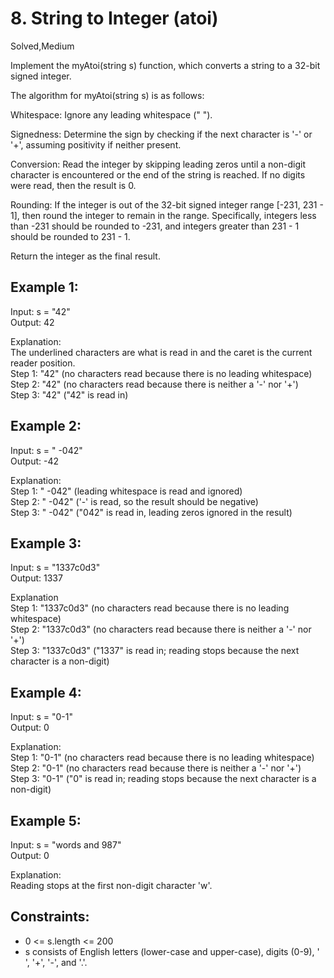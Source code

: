 # 8. String to Integer (atoi)
Solved,Medium  

Implement the myAtoi(string s) function, which converts a string to a 32-bit signed integer.  

The algorithm for myAtoi(string s) is as follows:  

Whitespace: Ignore any leading whitespace (" ").  

Signedness: Determine the sign by checking if the next character is '-' or '+', assuming positivity if neither present.    

Conversion: Read the integer by skipping leading zeros until a non-digit character is encountered or the end of the string is reached. If no digits were read, then the result is 0.  

Rounding: If the integer is out of the 32-bit signed integer range [-231, 231 - 1], then round the integer to remain in the range. Specifically, integers less than -231 should be rounded to -231, and integers greater than 231 - 1 should be rounded to 231 - 1. 

Return the integer as the final result.  

Example 1:
---
Input: s = "42"  
Output: 42  

Explanation:  
The underlined characters are what is read in and the caret is the current reader position.  
Step 1: "42" (no characters read because there is no leading whitespace)  
Step 2: "42" (no characters read because there is neither a '-' nor '+')  
Step 3: "42" ("42" is read in)  
           
Example 2:
---
Input: s = " -042"  
Output: -42  

Explanation:  
Step 1: "   -042" (leading whitespace is read and ignored)  
Step 2: "   -042" ('-' is read, so the result should be negative)  
Step 3: "   -042" ("042" is read in, leading zeros ignored in the result)  
               
Example 3:
---
Input: s = "1337c0d3"  
Output: 1337  

Explanation   
Step 1: "1337c0d3" (no characters read because there is no leading whitespace)  
Step 2: "1337c0d3" (no characters read because there is neither a '-' nor '+')  
Step 3: "1337c0d3" ("1337" is read in; reading stops because the next character is a non-digit)   
             
Example 4:
---
Input: s = "0-1"  
Output: 0  

Explanation:  
Step 1: "0-1" (no characters read because there is no leading whitespace)   
Step 2: "0-1" (no characters read because there is neither a '-' nor '+')  
Step 3: "0-1" ("0" is read in; reading stops because the next character is a non-digit)  
          
Example 5:
---
Input: s = "words and 987"  
Output: 0  

Explanation:  
Reading stops at the first non-digit character 'w'.  

 

Constraints:
---
* 0 <= s.length <= 200
* s consists of English letters (lower-case and upper-case), digits (0-9), ' ', '+', '-', and '.'.
